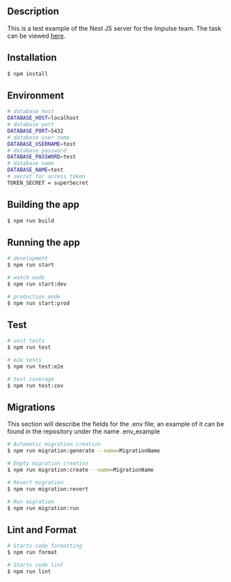 ## Description

This is a test example of the Nest JS server for the Impulse team.
The task can be viewed [here](https://impulseteam.notion.site/Node-js-Engineer-cfb8332b00ee499b889b1aec7d5c6bc7).

## Installation

```bash
$ npm install
```

## Environment

```bash
# database host
DATABASE_HOST=localhost
# database port
DATABASE_PORT=5432
# database user name
DATABASE_USERNAME=test
# database password
DATABASE_PASSWORD=test
# database name
DATABASE_NAME=test
# secret for access token
TOKEN_SECRET = superSecret
```

## Building the app

```bash
$ npm run build
```

## Running the app

```bash
# development
$ npm run start

# watch mode
$ npm run start:dev

# production mode
$ npm run start:prod
```

## Test

```bash
# unit tests
$ npm run test

# e2e tests
$ npm run test:e2e

# test coverage
$ npm run test:cov
```

## Migrations

This section will describe the fields for the .env file; an example of it can be found in the repository under the name .env_example

```bash
# Automatic migration creation
$ npm run migration:generate --name=MigrationName

# Empty migration creation
$ npm run migration:create --name=MigrationName

# Revert migration
$ npm run migration:revert

# Run migration
$ npm run migration:run
```

## Lint and Format

```bash
# Starts code formatting
$ npm run format

# Starts code lint
$ npm run lint

```
